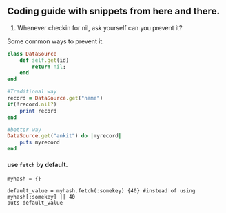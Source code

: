 ## Coding guide with snippets from here and there.

1. Whenever checkin for nil, ask yourself can you prevent it? 

Some common ways to prevent it.

```Ruby
class DataSource
    def self.get(id)
        return nil;
    end    
end

#Traditional way
record = DataSource.get("name")
if(!record.nil?)
    print record
end

#better way
DataSource.get("ankit") do |myrecord|
    puts myrecord
end

```

#### use `fetch` by default.

```
myhash = {}

default_value = myhash.fetch(:somekey) {40} #instead of using myhash[:somekey] || 40
puts default_value
```
